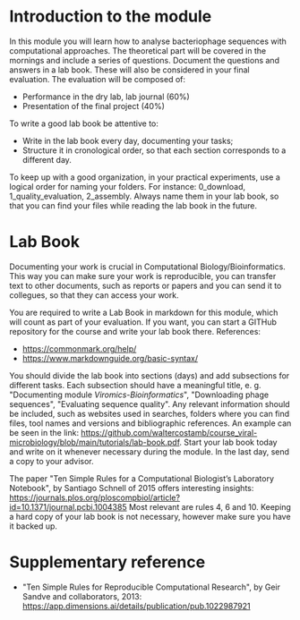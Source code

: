 # Introduction to the module

In this module you will learn how to analyse bacteriophage sequences with computational approaches. The theoretical part will be covered in the mornings and include a series of questions. Document the questions and answers in a lab book. These will also be considered in your final evaluation. The evaluation will be composed of:

- Performance in the dry lab, lab journal (60%)
- Presentation of the final project (40%)

To write a good lab book be attentive to:

- Write in the lab book every day, documenting your tasks;
- Structure it in cronological order, so that each section corresponds to a different day.

To keep up with a good organization, in your practical experiments, use a logical order for naming your folders. For instance: 0_download, 1_quality_evaluation, 2_assembly. Always name them in your lab book, so that you can find your files while reading the lab book in the future.

# Lab Book

Documenting your work is crucial in Computational Biology/Bioinformatics. This way you can make sure your work is reproducible, 
you can transfer text to other documents, such as reports or papers and you can send it to collegues, so that they can access your work.   

You are required to write a Lab Book in markdown for this module, which will count as part of your evaluation. If you want, you can start a GITHub repository for the course and write your lab book there.  References:

- https://commonmark.org/help/
- https://www.markdownguide.org/basic-syntax/

You should divide the lab book into sections (days) and add subsections for different tasks. 
Each subsection should have a meaningful title, e. g. "Documenting module *Viromics-Bioinformatics*", "Downloading phage sequences", "Evaluating sequence quality". Any relevant information should be included, such as websites used in searches, folders 
where you can find files, tool names and versions and bibliographic references. An example can be seen in the link: 
https://github.com/waltercostamb/course_viral-microbiology/blob/main/tutorials/lab-book.pdf. Start your lab book today and write on it 
whenever necessary during the module. In the last day, send a copy to your advisor.    

The paper "Ten Simple Rules for a Computational Biologist’s Laboratory Notebook", by Santiago Schnell of 2015 offers interesting insights: https://journals.plos.org/ploscompbiol/article?id=10.1371/journal.pcbi.1004385 Most relevant are rules 4, 6 and 10. Keeping a hard copy of your lab book is not necessary, however make sure you have it backed up. 

# Supplementary reference

- "Ten Simple Rules for Reproducible Computational Research", by Geir Sandve and collaborators, 2013: https://app.dimensions.ai/details/publication/pub.1022987921


